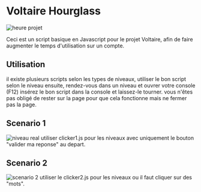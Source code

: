 # Voltaire Hourglass
![heure projet](https://user-images.githubusercontent.com/102300908/225643953-0255845c-c226-4d82-9911-613dedfc3b9a.png)

Ceci est un script basique en Javascript pour le projet Voltaire, afin de faire augmenter le temps d'utilisation sur un compte.

## Utilisation 
il existe plusieurs scripts selon les types de niveaux, utiliser le bon script selon le niveau ensuite, rendez-vous dans un niveau et ouvrer votre console (F12) insérez le bon script dans la console et laissez-le tourner. vous n'êtes pas obligé de rester sur la page pour que cela fonctionne mais ne fermer pas la page.

## Scenario 1

![niveau real](https://user-images.githubusercontent.com/102300908/225648703-8a2e4ba5-7f16-4663-87e0-afb0e5419474.png)
utiliser clicker1.js pour les niveaux avec uniquement le bouton "valider ma reponse" au depart.

## Scenario 2

![scenario 2](https://user-images.githubusercontent.com/102300908/225706827-84681c86-f578-4214-945f-3ac3795b3351.png)
utiliser le clicker2.js pour les niveaux ou il faut cliquer sur des "mots".


